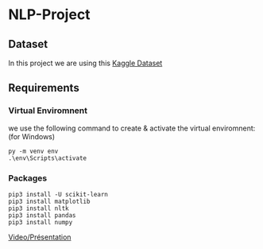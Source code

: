# NLP-Project
## Dataset

In this project we are using this [Kaggle Dataset](https://www.kaggle.com/rmisra/news-category-dataset)

## Requirements
### Virtual Enviromnent
we use the following command to create & activate the virtual enviromnent: (for Windows)
```
py -m venv env
.\env\Scripts\activate
```
### Packages

```
pip3 install -U scikit-learn
pip3 install matplotlib
pip3 install nltk
pip3 install pandas
pip3 install numpy

```
[Video/Présentation](https://drive.google.com/file/d/1ujO3gSbCfIElvb75MZcierHYx1dFxXba/view?usp=sharing)
